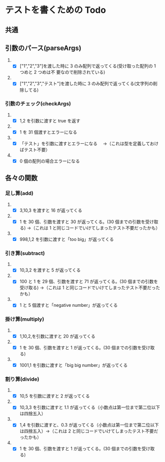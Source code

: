 # テストを書くための Todo

## 共通

## 引数のパース(parseArgs)

1. - [x] ["1","2","3"]を渡した時に 3 のみ配列で返ってくる(受け取った配列の 1 つめと 2 つめは不
         要なので削除されている)

2. - [x] ["1","2","3","テスト"]を渡した時に 3 のみ配列で返ってくる(文字列の削除してる)

### 引数のチェック(checkArgs)

1. - [x] 1,2 を引数に渡すと true を返す

2. - [x] 1 を 31 個渡すとエラーになる

3. - [x] 「テスト」を引数に渡すとエラーになる　 →（これは型を定義しておけばテスト不要）
4. - [x] 0 個の配列の場合エラーになる

## 各々の関数

### 足し算(add)

1. - [x] 3,10,3 を渡すと 16 が返ってくる

2. - [x] 1 を 30 個、引数を渡すと 30 が返ってくる。(30 個までの引数を受け取る) →（これは 1 と同じコードでいけてしまったテスト不要だったかも）

3. - [x] 998,1,2 を引数に渡すと「too big」が返ってくる

### 引き算(subtract)

1. - [x] 10,3,2 を渡すと 5 が返ってくる

2. - [x] 100 と 1 を 29 個、引数を渡すと 71 が返ってくる。(30 個までの引数を受け取る) →（これは 1 と同じコードでいけてしまったテスト不要だったかも）

3. - [x] 1 と 5 個渡すと「negative number」が返ってくる

### 掛け算(multiply)

1. - [x] 1,10,2,を引数に渡すと 20 が返ってくる

2. - [x] 1 を 30 個、引数を渡すと 1 が返ってくる。(30 個までの引数を受け取る)

3. - [x] 1001,1 を引数に渡すと「big big number」が返ってくる

### 割り算(divide)

1. - [x] 10,5 を引数に渡すと 2 が返ってくる

2. - [x] 10,3,3 を引数に渡すと 1.1 が返ってくる（小数点は第一位まで第二位以下は四捨五入）

3. - [x] 1,4 を引数に渡すと、0.3 が返ってくる（小数点は第一位まで第二位以下は四捨五入）→（これは 2 と同じコードでいけてしまったテスト不要だったかも）

4. - [x] 1 を 30 個、引数を渡すと 1 が返ってくる。(30 個までの引数を受け取る)
